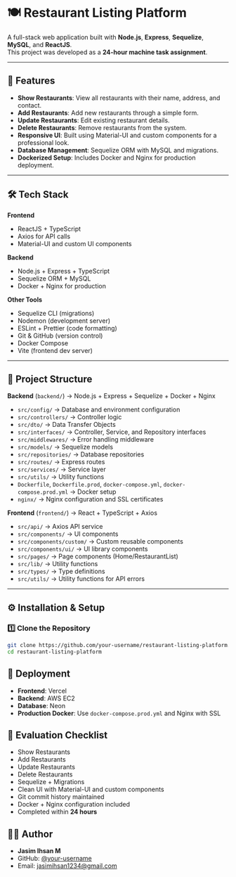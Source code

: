 # 🍽️ Restaurant Listing Platform

A full-stack web application built with **Node.js**, **Express**, **Sequelize**, **MySQL**, and **ReactJS**.  
This project was developed as a **24-hour machine task assignment**.

---

## 🚀 Features

- **Show Restaurants**: View all restaurants with their name, address, and contact.
- **Add Restaurants**: Add new restaurants through a simple form.
- **Update Restaurants**: Edit existing restaurant details.
- **Delete Restaurants**: Remove restaurants from the system.
- **Responsive UI**: Built using Material-UI and custom components for a professional look.
- **Database Management**: Sequelize ORM with MySQL and migrations.
- **Dockerized Setup**: Includes Docker and Nginx for production deployment.

---

## 🛠️ Tech Stack

**Frontend**
- ReactJS + TypeScript
- Axios for API calls
- Material-UI and custom UI components

**Backend**
- Node.js + Express + TypeScript
- Sequelize ORM + MySQL
- Docker + Nginx for production

**Other Tools**
- Sequelize CLI (migrations)
- Nodemon (development server)
- ESLint + Prettier (code formatting)
- Git & GitHub (version control)
- Docker Compose
- Vite (frontend dev server)

---

## 📂 Project Structure

**Backend** (`backend/`) → Node.js + Express + Sequelize + Docker + Nginx  

- `src/config/` → Database and environment configuration  
- `src/controllers/` → Controller logic  
- `src/dto/` → Data Transfer Objects  
- `src/interfaces/` → Controller, Service, and Repository interfaces  
- `src/middlewares/` → Error handling middleware  
- `src/models/` → Sequelize models  
- `src/repositories/` → Database repositories  
- `src/routes/` → Express routes  
- `src/services/` → Service layer  
- `src/utils/` → Utility functions  
- `Dockerfile`, `Dockerfile.prod`, `docker-compose.yml`, `docker-compose.prod.yml` → Docker setup  
- `nginx/` → Nginx configuration and SSL certificates  

**Frontend** (`frontend/`) → React + TypeScript + Axios  

- `src/api/` → Axios API service  
- `src/components/` → UI components  
- `src/components/custom/` → Custom reusable components  
- `src/components/ui/` → UI library components  
- `src/pages/` → Page components (Home/RestaurantList)  
- `src/lib/` → Utility functions  
- `src/types/` → Type definitions  
- `src/utils/` → Utility functions for API errors  

---


## ⚙️ Installation & Setup

### 1️⃣ Clone the Repository
```bash
git clone https://github.com/your-username/restaurant-listing-platform.git
cd restaurant-listing-platform
```

## 🚀 Deployment

- **Frontend**: Vercel
- **Backend**: AWS EC2
- **Database**: Neon
- **Production Docker**: Use `docker-compose.prod.yml` and Nginx with SSL

## 📝 Evaluation Checklist

- Show Restaurants
- Add Restaurants
- Update Restaurants
- Delete Restaurants
- Sequelize + Migrations
- Clean UI with Material-UI and custom components
- Git commit history maintained
- Docker + Nginx configuration included
- Completed within **24 hours**

## 👨‍💻 Author

- **Jasim Ihsan M**
- GitHub: [@your-username](https://github.com/JasimIhsan)
- Email: jasimihsan1234@gmail.com
